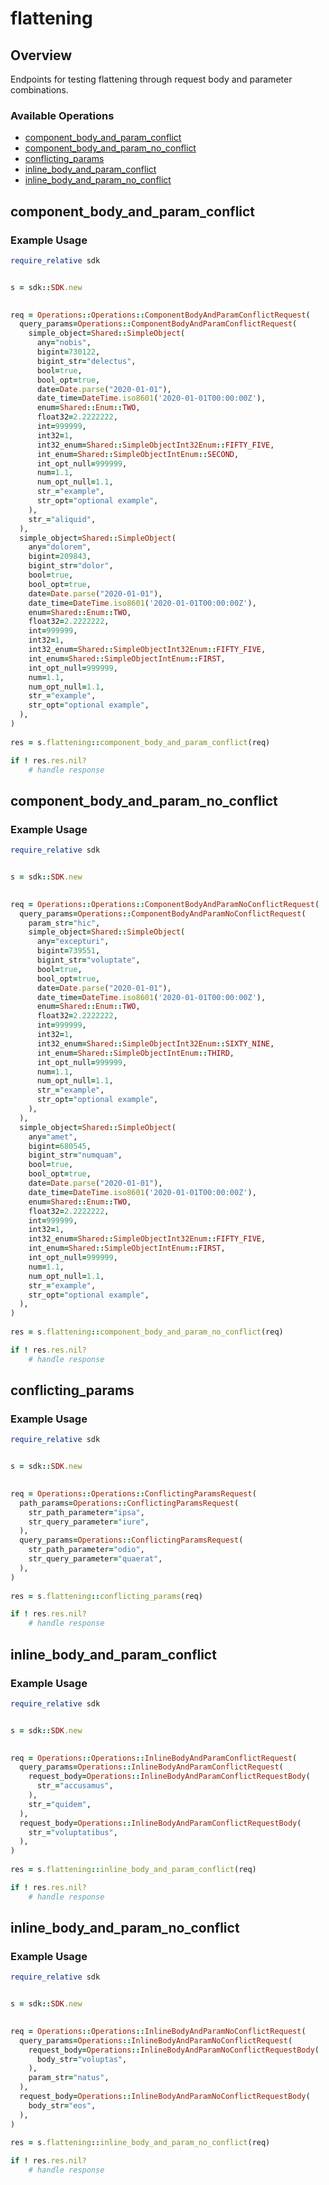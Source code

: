 # flattening

## Overview

Endpoints for testing flattening through request body and parameter combinations.

### Available Operations

* [component_body_and_param_conflict](#component_body_and_param_conflict)
* [component_body_and_param_no_conflict](#component_body_and_param_no_conflict)
* [conflicting_params](#conflicting_params)
* [inline_body_and_param_conflict](#inline_body_and_param_conflict)
* [inline_body_and_param_no_conflict](#inline_body_and_param_no_conflict)

## component_body_and_param_conflict

### Example Usage

```ruby
require_relative sdk


s = sdk::SDK.new

   
req = Operations::Operations::ComponentBodyAndParamConflictRequest(
  query_params=Operations::ComponentBodyAndParamConflictRequest(
    simple_object=Shared::SimpleObject(
      any="nobis",
      bigint=730122,
      bigint_str="delectus",
      bool=true,
      bool_opt=true,
      date=Date.parse("2020-01-01"),
      date_time=DateTime.iso8601('2020-01-01T00:00:00Z'),
      enum=Shared::Enum::TWO,
      float32=2.2222222,
      int=999999,
      int32=1,
      int32_enum=Shared::SimpleObjectInt32Enum::FIFTY_FIVE,
      int_enum=Shared::SimpleObjectIntEnum::SECOND,
      int_opt_null=999999,
      num=1.1,
      num_opt_null=1.1,
      str_="example",
      str_opt="optional example",
    ),
    str_="aliquid",
  ),
  simple_object=Shared::SimpleObject(
    any="dolorem",
    bigint=209843,
    bigint_str="dolor",
    bool=true,
    bool_opt=true,
    date=Date.parse("2020-01-01"),
    date_time=DateTime.iso8601('2020-01-01T00:00:00Z'),
    enum=Shared::Enum::TWO,
    float32=2.2222222,
    int=999999,
    int32=1,
    int32_enum=Shared::SimpleObjectInt32Enum::FIFTY_FIVE,
    int_enum=Shared::SimpleObjectIntEnum::FIRST,
    int_opt_null=999999,
    num=1.1,
    num_opt_null=1.1,
    str_="example",
    str_opt="optional example",
  ),
)
    
res = s.flattening::component_body_and_param_conflict(req)

if ! res.res.nil?
    # handle response

```

## component_body_and_param_no_conflict

### Example Usage

```ruby
require_relative sdk


s = sdk::SDK.new

   
req = Operations::Operations::ComponentBodyAndParamNoConflictRequest(
  query_params=Operations::ComponentBodyAndParamNoConflictRequest(
    param_str="hic",
    simple_object=Shared::SimpleObject(
      any="excepturi",
      bigint=739551,
      bigint_str="voluptate",
      bool=true,
      bool_opt=true,
      date=Date.parse("2020-01-01"),
      date_time=DateTime.iso8601('2020-01-01T00:00:00Z'),
      enum=Shared::Enum::TWO,
      float32=2.2222222,
      int=999999,
      int32=1,
      int32_enum=Shared::SimpleObjectInt32Enum::SIXTY_NINE,
      int_enum=Shared::SimpleObjectIntEnum::THIRD,
      int_opt_null=999999,
      num=1.1,
      num_opt_null=1.1,
      str_="example",
      str_opt="optional example",
    ),
  ),
  simple_object=Shared::SimpleObject(
    any="amet",
    bigint=680545,
    bigint_str="numquam",
    bool=true,
    bool_opt=true,
    date=Date.parse("2020-01-01"),
    date_time=DateTime.iso8601('2020-01-01T00:00:00Z'),
    enum=Shared::Enum::TWO,
    float32=2.2222222,
    int=999999,
    int32=1,
    int32_enum=Shared::SimpleObjectInt32Enum::FIFTY_FIVE,
    int_enum=Shared::SimpleObjectIntEnum::FIRST,
    int_opt_null=999999,
    num=1.1,
    num_opt_null=1.1,
    str_="example",
    str_opt="optional example",
  ),
)
    
res = s.flattening::component_body_and_param_no_conflict(req)

if ! res.res.nil?
    # handle response

```

## conflicting_params

### Example Usage

```ruby
require_relative sdk


s = sdk::SDK.new

   
req = Operations::Operations::ConflictingParamsRequest(
  path_params=Operations::ConflictingParamsRequest(
    str_path_parameter="ipsa",
    str_query_parameter="iure",
  ),
  query_params=Operations::ConflictingParamsRequest(
    str_path_parameter="odio",
    str_query_parameter="quaerat",
  ),
)
    
res = s.flattening::conflicting_params(req)

if ! res.res.nil?
    # handle response

```

## inline_body_and_param_conflict

### Example Usage

```ruby
require_relative sdk


s = sdk::SDK.new

   
req = Operations::Operations::InlineBodyAndParamConflictRequest(
  query_params=Operations::InlineBodyAndParamConflictRequest(
    request_body=Operations::InlineBodyAndParamConflictRequestBody(
      str_="accusamus",
    ),
    str_="quidem",
  ),
  request_body=Operations::InlineBodyAndParamConflictRequestBody(
    str_="voluptatibus",
  ),
)
    
res = s.flattening::inline_body_and_param_conflict(req)

if ! res.res.nil?
    # handle response

```

## inline_body_and_param_no_conflict

### Example Usage

```ruby
require_relative sdk


s = sdk::SDK.new

   
req = Operations::Operations::InlineBodyAndParamNoConflictRequest(
  query_params=Operations::InlineBodyAndParamNoConflictRequest(
    request_body=Operations::InlineBodyAndParamNoConflictRequestBody(
      body_str="voluptas",
    ),
    param_str="natus",
  ),
  request_body=Operations::InlineBodyAndParamNoConflictRequestBody(
    body_str="eos",
  ),
)
    
res = s.flattening::inline_body_and_param_no_conflict(req)

if ! res.res.nil?
    # handle response

```
